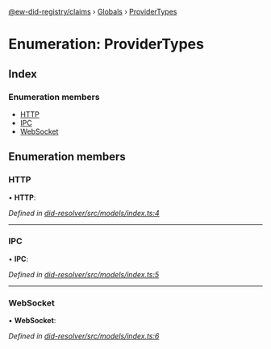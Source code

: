 [@ew-did-registry/claims](../README.md) › [Globals](../globals.md) › [ProviderTypes](providertypes.md)

# Enumeration: ProviderTypes

## Index

### Enumeration members

* [HTTP](providertypes.md#http)
* [IPC](providertypes.md#ipc)
* [WebSocket](providertypes.md#websocket)

## Enumeration members

###  HTTP

• **HTTP**:

*Defined in [did-resolver/src/models/index.ts:4](https://github.com/energywebfoundation/ew-did-registry/blob/98fc454/packages/did-resolver/src/models/index.ts#L4)*

___

###  IPC

• **IPC**:

*Defined in [did-resolver/src/models/index.ts:5](https://github.com/energywebfoundation/ew-did-registry/blob/98fc454/packages/did-resolver/src/models/index.ts#L5)*

___

###  WebSocket

• **WebSocket**:

*Defined in [did-resolver/src/models/index.ts:6](https://github.com/energywebfoundation/ew-did-registry/blob/98fc454/packages/did-resolver/src/models/index.ts#L6)*
